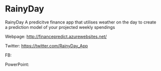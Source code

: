 # RainyDay
RainyDay
A predicitve finance app that utilises weather on the day to create a prediction model of your projected weekly spendings

Webpage: http://financepredict.azurewebsites.net/

Twitter: https://twitter.com/RainyDay_App

FB:

PowerPoint:

